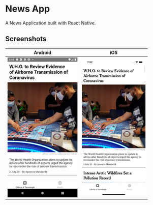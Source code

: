 # News App

A News Application built with React Native.

## Screenshots

| Android | iOS |
| :---: | :---: |
| <img src="./screenshots/android.png" alt="drawing" width="220"/> | <img src="./screenshots/ios.png" alt="drawing" width="200"/> |
